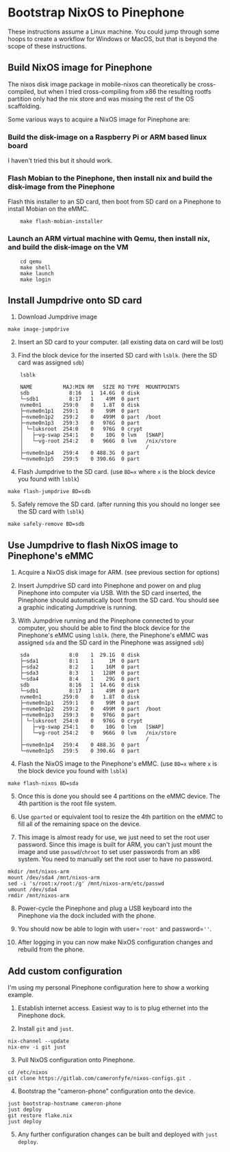 # Bootstrap NixOS to Pinephone

These instructions assume a Linux machine. You could jump through some hoops to create a workflow for Windows or MacOS, but that is beyond the scope of these instructions.

## Build NixOS image for Pinephone

The nixos disk image package in mobile-nixos can theoretically be cross-compiled, but when I tried cross-compiling from x86 the resulting rootfs partition only had the nix store and was missing the rest of the OS scaffolding.

Some various ways to acquire a NixOS image for Pinephone are:

### Build the disk-image on a Raspberry Pi or ARM based linux board

I haven't tried this but it should work.

### Flash Mobian to the Pinephone, then install nix and build the disk-image from the Pinephone

Flash this installer to an SD card, then boot from SD card on a Pinephone to install Mobian on the eMMC.
```
    make flash-mobian-installer
```
### Launch an ARM virtual machine with Qemu, then install nix, and build the disk-image on the VM
```
    cd qemu
    make shell
    make launch
    make login
```

## Install Jumpdrive onto SD card

1. Download Jumpdrive image
```
make image-jumpdrive
```

2. Insert an SD card to your computer. (all existing data on card will be lost)

3. Find the block device for the inserted SD card with `lsblk`. (here the SD card was assigned `sdb`)
```
    lsblk

    NAME          MAJ:MIN RM   SIZE RO TYPE  MOUNTPOINTS
    sdb             8:16   1  14.6G  0 disk  
    └─sdb1          8:17   1    49M  0 part  
    nvme0n1       259:0    0   1.8T  0 disk  
    ├─nvme0n1p1   259:1    0    99M  0 part  
    ├─nvme0n1p2   259:2    0   499M  0 part  /boot
    ├─nvme0n1p3   259:3    0   976G  0 part  
    │ └─luksroot  254:0    0   976G  0 crypt 
    │   ├─vg-swap 254:1    0    10G  0 lvm   [SWAP]
    │   └─vg-root 254:2    0   966G  0 lvm   /nix/store
    │                                        /
    ├─nvme0n1p4   259:4    0 488.3G  0 part  
    └─nvme0n1p5   259:5    0 390.6G  0 part
```

4. Flash Jumpdrive to the SD card.
(use `BD=x` where `x` is the block device you found with `lsblk`)
```
make flash-jumpdrive BD=sdb
```

5. Safely remove the SD card. (after running this you should no longer see the SD card with `lsblk`)
```
make safely-remove BD=sdb
```

## Use Jumpdrive to flash NixOS image to Pinephone's eMMC

1. Acquire a NixOS disk image for ARM. (see previous section for options)

2. Insert Jumpdrive SD card into Pinephone and power on and plug Pinephone into computer via USB. With the SD card inserted, the Pinephone should automatically boot from the SD card. You should see a graphic indicating Jumpdrive is running.

3. With Jumpdrive running and the Pinephone connected to your computer, you should be able to find the block device for the Pinephone's eMMC using `lsblk`. (here, the Pinephone's eMMC was assigned `sda` and the SD card in the Pinephone was assigned `sdb`)
```
    sda             8:0    1  29.1G  0 disk  
    ├─sda1          8:1    1     1M  0 part  
    ├─sda2          8:2    1    16M  0 part  
    ├─sda3          8:3    1   128M  0 part  
    └─sda4          8:4    1    29G  0 part  
    sdb             8:16   1  14.6G  0 disk  
    └─sdb1          8:17   1    49M  0 part  
    nvme0n1       259:0    0   1.8T  0 disk  
    ├─nvme0n1p1   259:1    0    99M  0 part  
    ├─nvme0n1p2   259:2    0   499M  0 part  /boot
    ├─nvme0n1p3   259:3    0   976G  0 part  
    │ └─luksroot  254:0    0   976G  0 crypt 
    │   ├─vg-swap 254:1    0    10G  0 lvm   [SWAP]
    │   └─vg-root 254:2    0   966G  0 lvm   /nix/store
    │                                        /
    ├─nvme0n1p4   259:4    0 488.3G  0 part  
    └─nvme0n1p5   259:5    0 390.6G  0 part  
```

4. Flash the NixOS image to the Pinephone's eMMC.
(use `BD=x` where `x` is the block device you found with `lsblk`)
```
make flash-nixos BD=sda
```

5. Once this is done you should see 4 partitions on the eMMC device. The 4th partition is the root file system.

6. Use `gparted` or equivalent tool to resize the 4th partition on the eMMC to fill all of the remaining space on the device.

7. This image is almost ready for use, we just need to set the root user password. Since this image is built for ARM, you can't just mount the image and use `passwd`/`chroot` to set user passwords from an x86 system. You need to manually set the root user to have no password.
```
mkdir /mnt/nixos-arm
mount /dev/sda4 /mnt/nixos-arm
sed -i 's/root:x/root:/g' /mnt/nixos-arm/etc/passwd
umount /dev/sda4
rmdir /mnt/nixos-arm
```

8. Power-cycle the Pinephone and plug a USB keyboard into the Pinephone via the dock included with the phone.

9. You should now be able to login with user=`'root'` and password=`''`.

10. After logging in you can now make NixOS configuration changes and rebuild from the phone.

## Add custom configuration

I'm using my personal Pinephone configuration here to show a working example.

1. Establish internet access. Easiest way to is to plug ethernet into the Pinephone dock.

2. Install `git` and `just`.
```
nix-channel --update
nix-env -i git just
```

3. Pull NixOS configuration onto Pinephone.
```
cd /etc/nixos
git clone https://gitlab.com/cameronfyfe/nixos-configs.git .
```

4. Bootstrap the "cameron-phone" configuration onto the device.
```
just bootstrap-hostname cameron-phone
just deploy
git restore flake.nix
just deploy
```

5. Any further configuration changes can be built and deployed with `just deploy`.
